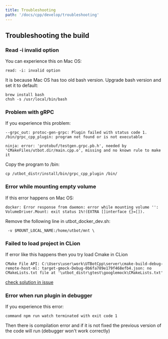 ```yaml
---
title: Troubleshooting
path: '/docs/cpp/develop/troubleshooting'
---
```


## Troubleshooting the build

### Read -i invalid option

You can experience this on Mac OS:

```shell
read: -i: invalid option
```

It is because Mac OS has too old bash version. Upgrade bash version and set it to default:

```shell
brew install bash
chsh -s /usr/local/bin/bash
```

### Problem with gRPC

If you experience this problem:

```shell
--grpc_out: protoc-gen-grpc: Plugin failed with status code 1.
/bin/grpc_cpp_plugin: program not found or is not executable
```

```shell
ninja: error: 'protobuf/testgen.grpc.pb.h', needed by 'CMakeFiles/utbot.dir/main.cpp.o', missing and no known rule to make it
```

Copy the program to /bin:

```shell
cp /utbot_distr/install/bin/grpc_cpp_plugin /bin/
```

### Error while mounting empty volume

If this error happens on Mac OS:

```shell
docker: Error response from daemon: error while mounting volume '': VolumeDriver.Mount: exit status 1%!(EXTRA []interface {}=[]).
```

Remove the following line in utbot_docker_dev.sh:

```shell
 -v $MOUNT_LOCAL_NAME:/home/utbot/mnt \
```

### Failed to load project in CLion

If error like this happens then you try load Cmake in CLion

```
CMake File API: C:\Users\user\work\UTBotCpp\server\cmake-build-debug-remote-host-ml: target-gmock-Debug-0b6fa789e179f468efb4.json: no CMakeLists.txt file at '\utbot_distr\gtest\googlemock\CMakeLists.txt'
```

[check solution in issue](https://youtrack.jetbrains.com/issue/CPP-27998#focus=Comments-27-5697854.0-0)

### Error when run plugin in debugger

If you experience this error:

```shell
command npm run watch terminated with exit code 1
```

Then there is compilation error and if it is not fixed the previous version of the code will run (debugger won't work
correctly)
